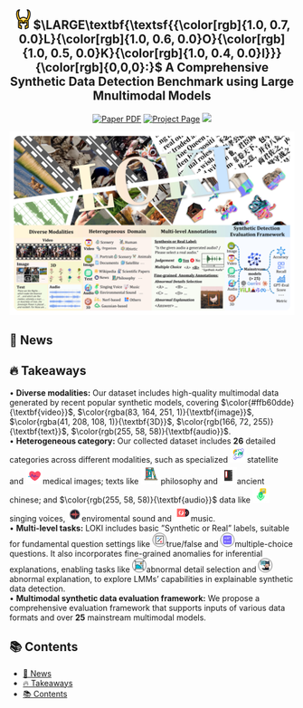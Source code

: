 <div align="center">
<h2 align="center"><img style="height: 35px;" src="https://github.com/opendatalab/LOKI/blob/27f9fa838ee344798e210ee00fa70ab1b32ef6ae/static/img/icons/loki.png">$\LARGE\textbf{\textsf{{\color[rgb]{1.0, 0.7, 0.0}L}{\color[rgb]{1.0, 0.6, 0.0}O}{\color[rgb]{1.0, 0.5, 0.0}K}{\color[rgb]{1.0, 0.4, 0.0}I}}}{\color[rgb]{0,0,0}:}$ 
 A Comprehensive Synthetic Data Detection Benchmark using Large Mnultimodal Models</h2>

<a href="https://arxiv.org/abs/2410.09732" target="_blank"><img src="https://img.shields.io/badge/arXiv-LOKI-red?style=badge&logo=arXiv" alt="Paper PDF"></a>
<a href='https://opendatalab.github.io/LOKI/'><img src='https://img.shields.io/badge/🌐 Project_Page-LOKI-green' alt='Project Page'></a>
<a href='https://huggingface.co/papers/2410.09732'><img src='https://img.shields.io/badge/%F0%9F%A4%97%20Hugging%20Face-Paper-yellow'></a>

<p>
    <img src="https://github.com/opendatalab/LOKI/blob/27f9fa838ee344798e210ee00fa70ab1b32ef6ae/static/img/main-image.jpg" alt="LOKI" width="700" height="auto">
</p>
</div>

## &#x1F389; News



## &#x1F525; Takeaways
<p class="text">
            • <strong>Diverse modalities:</strong> Our dataset includes high-quality multimodal data generated by recent popular synthetic models, covering 
            $\color{#ffb60dde}{\textbf{video}}$,
            $\color{rgba(83, 164, 251, 1)}{\textbf{image}}$,
            $\color{rgba(41, 208, 108, 1)}{\textbf{3D}}$,
            $\color{rgb(166, 72, 255)}{\textbf{text}}$,
            $\color{rgb(255, 58, 58)}{\textbf{audio}}$. <br>
            • <strong>Heterogeneous category:</strong> Our collected dataset includes <strong>26</strong> detailed categories across different modalities, such as specialized <img style="height: 30px;" src="https://github.com/opendatalab/LOKI/blob/27f9fa838ee344798e210ee00fa70ab1b32ef6ae/static/img/icons/satellite.png">statellite and 
            <img style="height: 30px;" src="https://github.com/opendatalab/LOKI/blob/27f9fa838ee344798e210ee00fa70ab1b32ef6ae/static/img/icons/medical.png">medical images;  texts like <img style="height: 35px;" src="https://github.com/opendatalab/LOKI/blob/27f9fa838ee344798e210ee00fa70ab1b32ef6ae/static/img/icons/philosophy.png">philosophy and
            <img style="height: 30px;" src="https://github.com/opendatalab/LOKI/blob/27f9fa838ee344798e210ee00fa70ab1b32ef6ae/static/img/icons/ancient-literature.png">ancient chinese; and $\color{rgb(255, 58, 58)}{\textbf{audio}}$ data like 
            <img style="height: 30px;" src="https://github.com/opendatalab/LOKI/blob/27f9fa838ee344798e210ee00fa70ab1b32ef6ae/static/img/icons/singing.png">singing voices, <img style="height: 25px;" src="https://github.com/opendatalab/LOKI/blob/27f9fa838ee344798e210ee00fa70ab1b32ef6ae/static/img/icons/audio2.png">enviromental sound and <img style="height: 30px;" src="https://github.com/opendatalab/LOKI/blob/27f9fa838ee344798e210ee00fa70ab1b32ef6ae/static/img/icons/music.png">music. <br>
            • <strong>Multi-level tasks:</strong> LOKI includes basic ”Synthetic or Real” labels, suitable for fundamental question settings like <img style="height: 25px;" src="https://github.com/opendatalab/LOKI/blob/27f9fa838ee344798e210ee00fa70ab1b32ef6ae/static/img/icons/judgement.png">true/false and <img style="height: 25px;" src="https://github.com/opendatalab/LOKI/blob/27f9fa838ee344798e210ee00fa70ab1b32ef6ae/static/img/icons/selection.png">multiple-choice questions. It also incorporates fine-grained
anomalies for inferential explanations, enabling tasks like <img style="height: 25px;" src="https://github.com/opendatalab/LOKI/blob/27f9fa838ee344798e210ee00fa70ab1b32ef6ae/static/img/icons/details-selection.png">abnormal detail selection and <img style="height: 25px;" src="https://github.com/opendatalab/LOKI/blob/27f9fa838ee344798e210ee00fa70ab1b32ef6ae/static/img/icons/explanation.png">abnormal
explanation, to explore LMMs’ capabilities in explainable synthetic data detection. <br>
            • <strong>Multimodal synthetic data evaluation framework:</strong> We propose a comprehensive evaluation framework
that supports inputs of various data formats and over <strong>25</strong> mainstream multimodal models.
</p>

## 📚 Contents

- [🎉 News](#-news)
- [🔥 Takeaways](#-takeaways)
- [📚 Contents](#-contents)
